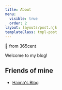 ```yaml
---
title: About
menu:
  visible: true
  order: 2
layout: layouts/post.njk
templateClass: tmpl-post
---
```

👋 from 365cent

Welcome to my blog!

## Friends of mine

* [Haima's Blog](https://peers.cloud)